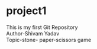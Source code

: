 # project1
This is my first Git Repository
<br>
Author-Shivam Yadav
<br>
Topic-stone- paper-scissors game

